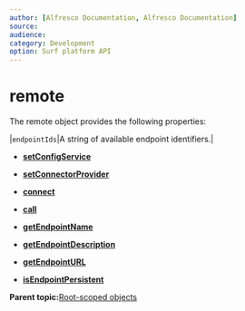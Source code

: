 ```yaml
---
author: [Alfresco Documentation, Alfresco Documentation]
source: 
audience: 
category: Development
option: Surf platform API
---
```


# remote

The remote object provides the following properties:

|`endpointIds`|A string of available endpoint identifiers.|

-   **[setConfigService](../references/APISurf-Remote-setConfigService.md)**  

-   **[setConnectorProvider](../references/APISurf-Remote-setConnectorProvider.md)**  

-   **[connect](../references/APISurf-Remote-connect.md)**  

-   **[call](../references/APISurf-Remote-call.md)**  

-   **[getEndpointName](../references/APISurf-Remote-getEndpointName.md)**  

-   **[getEndpointDescription](../references/APISurf-Remote-getEndpointDescription.md)**  

-   **[getEndpointURL](../references/APISurf-Remote-getEndpointURL.md)**  

-   **[isEndpointPersistent](../references/APISurf-Remote-isEndpointPersistent.md)**  


**Parent topic:**[Root-scoped objects](../references/APISurf-rootscoped.md)

